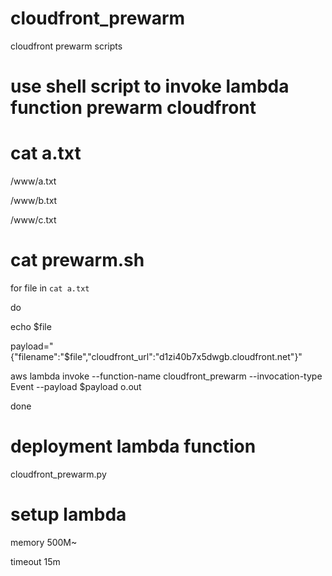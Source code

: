 # cloudfront_prewarm
cloudfront prewarm scripts


# use shell script to invoke lambda function prewarm cloudfront

# cat a.txt

/www/a.txt

/www/b.txt

/www/c.txt

# cat prewarm.sh

for file in `cat a.txt`

do

echo $file

payload="{\"filename\":\"$file\",\"cloudfront_url\":\"d1zi40b7x5dwgb.cloudfront.net\"}"

aws lambda invoke --function-name cloudfront_prewarm --invocation-type Event --payload $payload o.out

done

# deployment lambda function 
cloudfront_prewarm.py

# setup lambda 
memory 500M~

timeout 15m

